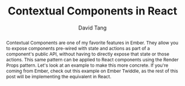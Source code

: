 ---
sections: [reactjs]
link: https://thejsguy.com/2018/03/18/contextual-components-in-react.html
title: "Contextual Components in React"
author: "David Tang"
publishedAt: 2018-03-18T00:00:00.000Z
type: [article]
topics: [react_components]
suggestedBy: [andreamangano]
createdAt: 2018-03-28T20:38:38.070Z
reference: aHR0cHM6Ly90aGVqc2d1eS5jb20vMjAxOC8wMy8xOC9jb250ZXh0dWFsLWNvbXBvbmVudHMtaW4tcmVhY3QuaHRtbA
slug: contextual-components-in-react-by-david-tang
abstract: "Contextual Components are one of my favorite features in Ember. They allow you to expose components pre-wired with state and actions as part of a component's public API, without having to directly expose that state or those actions. This same pattern can be applied to React components using the Render Props pattern. Let's look at an example to make this more concrete. If you're coming from Ember, check out this example on Ember Twiddle, as the rest of this post will be implementing the equivalent in React."
---